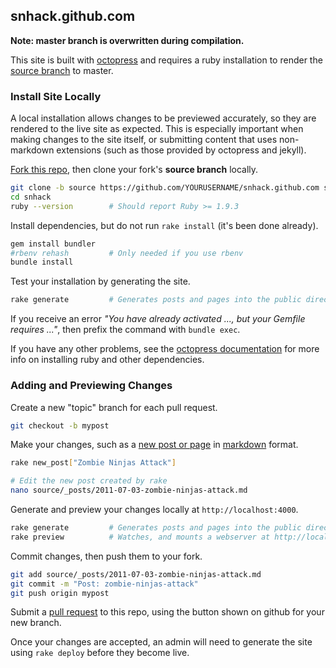 ## snhack.github.com

__Note:  master branch is overwritten during compilation.__

This site is built with [octopress] and requires a ruby installation to render
the [source branch] to master.

[octopress]: http://octopress.org/docs
[octopress documentation]: http://octopress.org/docs/setup/
[source branch]: https://github.com/snhack/snhack.github.com/tree/source
[Fork this repo]: https://help.github.com/articles/fork-a-repo
[pull request]: https://help.github.com/articles/using-pull-requests


### Install Site Locally

A local installation allows changes to be previewed accurately, so they are rendered to
the live site as expected.  This is especially important when making changes to the site
itself, or submitting content that uses non-markdown extensions (such as those provided
by octopress and jekyll).

[Fork this repo], then clone your fork's **source branch** locally.

```sh
git clone -b source https://github.com/YOURUSERNAME/snhack.github.com snhack
cd snhack
ruby --version        # Should report Ruby >= 1.9.3
```

Install dependencies, but do not run `rake install` (it's been done already).

```sh
gem install bundler
#rbenv rehash         # Only needed if you use rbenv
bundle install
```

Test your installation by generating the site.

```sh
rake generate         # Generates posts and pages into the public directory
```

If you receive an error *"You have already activated ..., but your Gemfile requires ..."*,
then prefix the command with `bundle exec`.

If you have any other problems, see the [octopress documentation] for more info on
installing ruby and other dependencies.



### Adding and Previewing Changes

Create a new "topic" branch for each pull request.

```sh
git checkout -b mypost
```

Make your changes, such as a [new post or page] in [markdown] format.

```sh
rake new_post["Zombie Ninjas Attack"]

# Edit the new post created by rake
nano source/_posts/2011-07-03-zombie-ninjas-attack.md
```

[new post or page]: http://octopress.org/docs/blogging
[markdown]: http://daringfireball.net/projects/markdown/dingus


Generate and preview your changes locally at `http://localhost:4000`.

```sh
rake generate         # Generates posts and pages into the public directory
rake preview          # Watches, and mounts a webserver at http://localhost:4000
```

Commit changes, then push them to your fork.

```sh
git add source/_posts/2011-07-03-zombie-ninjas-attack.md
git commit -m "Post: zombie-ninjas-attack"
git push origin mypost
```

Submit a [pull request] to this repo, using the button shown on github for your new
branch.

Once your changes are accepted, an admin will need to generate the site
using `rake deploy` before they become live.
